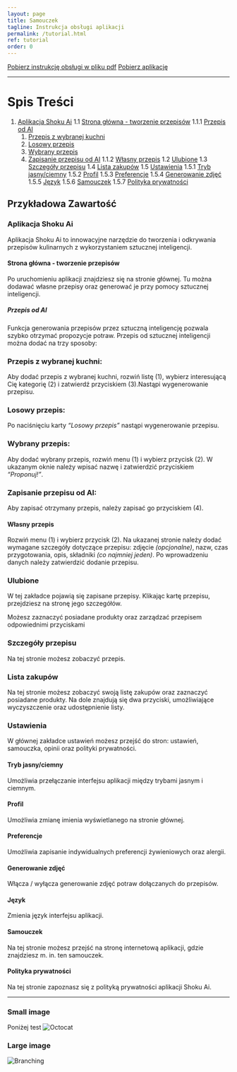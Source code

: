 ```yaml
---
layout: page
title: Samouczek
tagline: Instrukcja obsługi aplikacji
permalink: /tutorial.html
ref: tutorial
order: 0
---
```


<a href="{{ site.github.pdf_url }}" class="btnColor">Pobierz instrukcję obsługi w pliku pdf</a>
<a href="{{ site.github.apk_url }}" class="btnColor" download>Pobierz aplikację</a>

* * *

# Spis Treści

1. [Aplikacja Shoku Ai](#aplikacja-shoku-ai)
   1.1 [Strona główna - tworzenie przepisów](#strona-główna-tworzenie-przepisów)
       1.1.1 [Przepis od AI](#przepis-od-ai)
   1. [Przepis z wybranej kuchni](#przepis-z-wybranej-kuchni)
   2. [Losowy przepis](#losowy-przepis)
   3. [Wybrany przepis](#wybrany-przepis)
   4. [Zapisanie przepisu od AI](#zapisanie-przepisu-od-ai)
       1.1.2 [Własny przepis](#własny-przepis)
   1.2 [Ulubione](#ulubione)
   1.3 [Szczegóły przepisu](#szczegóły-przepisu)
   1.4 [Lista zakupów](#lista-zakupów)
   1.5 [Ustawienia](#ustawienia)
       1.5.1 [Tryb jasny/ciemny](#tryb-jasny-ciemny)
       1.5.2 [Profil](#profil)
       1.5.3 [Preferencje](#preferencje)
       1.5.4 [Generowanie zdjęć](#generowanie-zdjęć)
       1.5.5 [Język](#język)
       1.5.6 [Samouczek](#samouczek)
       1.5.7 [Polityka prywatności](#polityka-prywatności)


## Przykładowa Zawartość

### Aplikacja Shoku Ai
Aplikacja Shoku Ai to innowacyjne narzędzie do tworzenia i odkrywania przepisów kulinarnych z wykorzystaniem sztucznej inteligencji.

#### Strona główna - tworzenie przepisów
Po uruchomieniu aplikacji znajdziesz się na stronie głównej. Tu można dodawać własne przepisy oraz
generować je przy pomocy sztucznej inteligencji.

##### Przepis od AI
Funkcja generowania przepisów przez sztuczną inteligencję pozwala szybko otrzymać propozycje potraw. Przepis od sztucznej inteligencji można dodać na trzy sposoby:

### Przepis z wybranej kuchni:
Aby dodać przepis z wybranej kuchni, rozwiń listę (1), wybierz interesującą Cię kategorię (2) i zatwierdź przyciskiem (3).Nastąpi wygenerowanie przepisu.

### Losowy przepis:
Po naciśnięciu karty _“Losowy przepis”_ nastąpi wygenerowanie przepisu.

### Wybrany przepis:
Aby dodać wybrany przepis, rozwiń menu (1) i wybierz przycisk (2). W ukazanym oknie należy wpisać nazwę i zatwierdzić przyciskiem _“Proponuj!”_.

### Zapisanie przepisu od AI:
Aby zapisać otrzymany przepis, należy zapisać go przyciskiem (4).

#### Własny przepis
Rozwiń menu (1) i wybierz przycisk (2). Na ukazanej stronie należy dodać wymagane szczegóły dotyczące przepisu: zdjęcie _(opcjonalne)_, nazw, czas przygotowania, opis, składniki _(co najmniej jeden)_. Po wprowadzeniu danych należy zatwierdzić dodanie przepisu. 

### Ulubione
W tej zakładce pojawią się zapisane przepisy. Klikając kartę przepisu, przejdziesz na stronę jego szczegółów.

Możesz zaznaczyć posiadane produkty oraz zarządzać
przepisem odpowiednimi przyciskami

### Szczegóły przepisu
Na tej stronie możesz zobaczyć przepis.

### Lista zakupów
Na tej stronie możesz zobaczyć swoją listę zakupów oraz zaznaczyć posiadane produkty. Na dole znajdują się dwa przyciski, umożliwiające wyczyszczenie oraz udostępnienie listy.

### Ustawienia
W głównej zakładce ustawień możesz przejść do stron: ustawień, samouczka, opinii oraz polityki prywatności.

#### Tryb jasny/ciemny
Umożliwia przełączanie interfejsu aplikacji między trybami jasnym i ciemnym.

#### Profil
Umożliwia zmianę imienia wyświetlanego na stronie głównej.

#### Preferencje
Umożliwia zapisanie indywidualnych preferencji żywieniowych oraz alergii.

#### Generowanie zdjęć
Włącza / wyłącza generowanie zdjęć potraw dołączanych do przepisów.

#### Język
Zmienia język interfejsu aplikacji.

#### Samouczek
Na tej stronie możesz przejść na stronę internetową aplikacji, gdzie znajdziesz m. in. ten samouczek.

#### Polityka prywatności
Na tej stronie zapoznasz się z polityką prywatności aplikacji Shoku Ai.

* * *

### Small image
Poniżej test
![Octocat](https://github.githubassets.com/images/icons/emoji/octocat.png)

### Large image

![Branching](https://guides.github.com/activities/hello-world/branching.png)